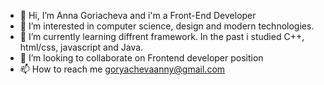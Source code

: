 - 👋 Hi, I’m Anna Goriacheva and i'm a Front-End Developer
- 👀 I’m interested in computer science, design and modern technologies.
- 🌱 I’m currently learning diffrent framework. In the past i studied C++, html/css, javascript and Java.
- 💞️ I’m looking to collaborate on Frontend developer position
- 📫 How to reach me goryachevaanny@gmail.com

<!---
AnnaGor88/AnnaGor88 is a ✨ special ✨ repository because its `README.md` (this file) appears on your GitHub profile.
You can click the Preview link to take a look at your changes.
--->
